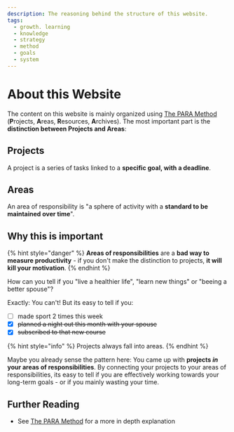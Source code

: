 ```yaml
---
description: The reasoning behind the structure of this website.
tags:
  - growth. learning
  - knowledge
  - strategy
  - method
  - goals
  - system
---
```


# About this Website

The content on this website is mainly organized using [The PARA Method](areas/knowledge-management/the-para-method.md) (**P**rojects, **A**reas, **R**esources, **A**rchives).
The most important part is the **distinction between Projects and Areas**:

## Projects

A project is a series of tasks linked to a **specific goal, with a deadline**.

## Areas

An area of responsibility is "a sphere of activity with a **standard to be maintained over time**".

## Why this is important

{% hint style="danger" %}
**Areas of responsibilities** are a **bad way to measure productivity** - if you don't make the distinction to projects, **it will kill your motivation**.
{% endhint %}

How can you tell if you "live a healthier life", "learn new things" or "beeing a better spouse"?

Exactly: You can't! But its easy to tell if you:

- [ ] made sport 2 times this week
- [x] ~~planned a night out this month with your spouse~~
- [x] ~~subscribed to that new course~~

{% hint style="info" %}
Projects always fall into areas.
{% endhint %}

Maybe you already sense the pattern here: You came up with **projects _in_ your areas of responsibilities**. By connecting your projects to your areas of responsibilities, its easy to tell if you are effectively working towards your long-term goals - or if you mainly wasting your time.

## Further Reading

- See [The PARA Method](areas/knowledge-management/the-para-method.md) for a more in depth explanation
